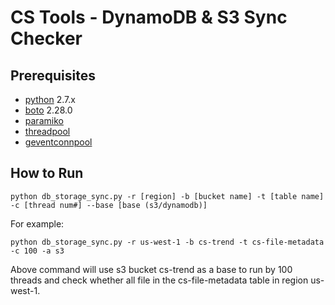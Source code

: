 CS Tools - DynamoDB & S3 Sync Checker
=====
## Prerequisites
- [python](https://www.python.org/) 2.7.x
- [boto](https://aws.amazon.com/sdkforpython/) 2.28.0
- [paramiko](http://www.paramiko.org/)
- [threadpool](https://pypi.python.org/pypi/threadpool)
- [geventconnpool](https://pypi.python.org/pypi/geventconnpool/0.2.1)

## How to Run
```
python db_storage_sync.py -r [region] -b [bucket name] -t [table name] -c [thread num#] --base [base (s3/dynamodb)]
```
For example:
```
python db_storage_sync.py -r us-west-1 -b cs-trend -t cs-file-metadata -c 100 -a s3
```
Above command will use s3 bucket cs-trend as a base to run by 100 threads and check whether all file in the cs-file-metadata table in region us-west-1.
